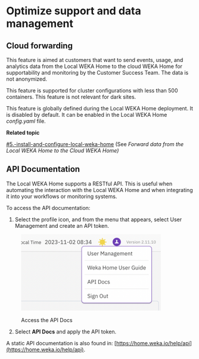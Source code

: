 # Optimize support and data management

## Cloud forwarding

This feature is aimed at customers that want to send events, usage, and analytics data from the Local WEKA Home to the cloud WEKA Home for supportability and monitoring by the Customer Success Team. The data is not anonymized.

This feature is supported for cluster configurations with less than 500 containers. This feature is not relevant for dark sites.

This feature is globally defined during the Local WEKA Home deployment. It is disabled by default. It can be enabled in the Local WEKA Home _config.yaml_ file.

**Related topic**

[#5.-install-and-configure-local-weka-home](local-weka-home-deployment.md#5.-install-and-configure-local-weka-home "mention") (See _Forward data from the Local WEKA Home to the Cloud WEKA Home)_

## API Documentation

The Local WEKA Home supports a RESTful API. This is useful when automating the interaction with the Local WEKA Home and when integrating it into your workflows or monitoring systems.

To access the API documentation:

1. Select the profile icon, and from the menu that appears, select User Management and create an API token.

<figure><img src="../../.gitbook/assets/user-extra-links.png" alt="" width="375"><figcaption><p>Access the API Docs</p></figcaption></figure>

2. Select **API Docs** and apply the API token.

A static API documentation is also found in: [https://home.weka.io/help/api](https://home.weka.io/help/api).
